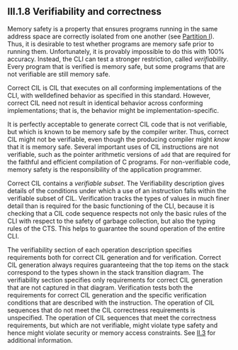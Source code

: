 ## III.1.8 Verifiability and correctness

Memory safety is a property that ensures programs running in the same address space are correctly isolated from one another (see [Partition I](#todo-missing-hyperlink)). Thus, it is desirable to test whether programs are memory safe prior to running them. Unfortunately, it is provably impossible to do this with 100% accuracy. Instead, the CLI can test a stronger restriction, called *verifiability*. Every program that is verified is memory safe, but some programs that are not verifiable are still memory safe.

Correct CIL is CIL that executes on all conforming implementations of the CLI, with welldefined behavior as specified in this standard. However, correct CIL need not result in identical behavior across conforming implementations; that is, the behavior might be implementation-specific.

It is perfectly acceptable to generate correct CIL code that is not verifiable, but which is known to be memory safe by the compiler writer. Thus, correct CIL might not be verifiable, even though the producing compiler might *know* that it is memory safe. Several important uses of CIL instructions are not verifiable, such as the pointer arithmetic versions of `add` that are required for the faithful and efficient compilation of C programs. For non-verifiable code, memory safety is the responsibility of the application programmer.

Correct CIL contains a *verifiable subset*. The Verifiability description gives details of the conditions under which a use of an instruction falls within the verifiable subset of CIL. Verification tracks the types of values in much finer detail than is required for the basic functioning of the CLI, because it is checking that a CIL code sequence respects not only the basic rules of the CLI with respect to the safety of garbage collection, but also the typing rules of the CTS. This helps to guarantee the sound operation of the entire CLI.

The verifiability section of each operation description specifies requirements both for correct CIL generation and for verification. Correct CIL generation always requires guaranteeing that the top items on the stack correspond to the types shown in the stack transition diagram. The verifiability section specifies only requirements for correct CIL generation that are not captured in that diagram. Verification tests both the requirements for correct CIL generation and the specific verification conditions that are described with the instruction. The operation of CIL sequences that do not meet the CIL correctness requirements is unspecified. The operation of CIL sequences that meet the correctness requirements, but which are not verifiable, might violate type safety and hence might violate security or memory access constraints. See [II.3](ii.3-validation-and-verification.md) for additional information.
